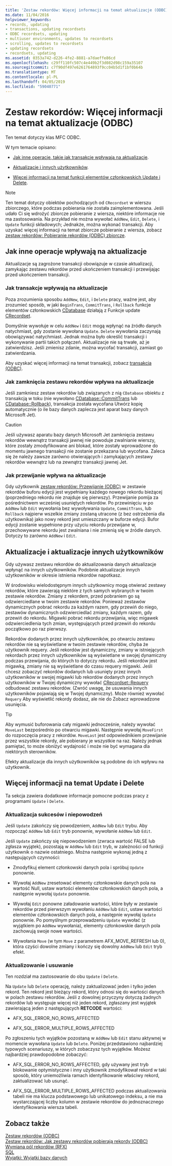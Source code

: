 ```yaml
---
title: 'Zestaw rekordów: Więcej informacji na temat aktualizacje (ODBC)'
ms.date: 11/04/2016
helpviewer_keywords:
- records, updating
- transactions, updating recordsets
- ODBC recordsets, updating
- multiuser environments, updates to recordsets
- scrolling, updates to recordsets
- updating recordsets
- recordsets, updating
ms.assetid: 0353a742-d226-4fe2-8881-a7daeffe86cd
ms.openlocfilehash: c29ff110fc507c4e449b2f3d082d98c159a35107
ms.sourcegitcommit: c7f90df497e6261764893f9cc04b5d1f1bf0b64b
ms.translationtype: MT
ms.contentlocale: pl-PL
ms.lasthandoff: 04/05/2019
ms.locfileid: "59040771"
---
```

# <a name="recordset-more-about-updates-odbc"></a>Zestaw rekordów: Więcej informacji na temat aktualizacje (ODBC)

Ten temat dotyczy klas MFC ODBC.

W tym temacie opisano:

- [Jak inne operacje, takie jak transakcje wpływają na aktualizacje](#_core_how_transactions_affect_updates).

- [Aktualizacje i innych użytkowników](#_core_your_updates_and_the_updates_of_other_users).

- [Więcej informacji na temat funkcji elementów członkowskich Update i Delete](#_core_more_about_update_and_delete).

> [!NOTE]
>  Ten temat dotyczy obiektów pochodzących od `CRecordset` w wierszu zbiorczego, które podczas pobierania nie została zaimplementowana. Jeśli udało Ci się wdrożyć zbiorcze pobieranie z wiersza, niektóre informacje nie ma zastosowania. Na przykład nie można wywołać `AddNew`, `Edit`, `Delete`, i `Update` funkcji składowych; Jednakże, można wykonać transakcji. Aby uzyskać więcej informacji na temat zbiorcze pobieranie z wiersza, zobacz [zestaw rekordów: Pobieranie rekordów (ODBC) zbiorcze](../../data/odbc/recordset-fetching-records-in-bulk-odbc.md).

##  <a name="_core_how_other_operations_affect_updates"></a> Jak inne operacje wpływają na aktualizacje

Aktualizacje są zagrożone transakcji obowiązuje w czasie aktualizacji, zamykając zestawu rekordów przed ukończeniem transakcji i przewijając przed ukończeniem transakcji.

###  <a name="_core_how_transactions_affect_updates"></a> Jak transakcje wpływają na aktualizacje

Poza zrozumienia sposobu `AddNew`, `Edit`, i `Delete` pracy, ważne jest, aby zrozumieć sposób, w jaki `BeginTrans`, `CommitTrans`, i `Rollback` funkcje elementów członkowskich [CDatabase](../../mfc/reference/cdatabase-class.md) działają z Funkcje update [CRecordset](../../mfc/reference/crecordset-class.md).

Domyślnie wywołuje w celu `AddNew` i `Edit` mogą wpłynąć na źródło danych natychmiast, gdy zostanie wywołana `Update`. `Delete` wywołania zaczynają obowiązywać natychmiast. Jednak można było określić transakcji i wykonywanie partii takich połączeń. Aktualizacje nie są trwałe, aż je zatwierdzisz. Jeśli zmienisz zdanie, można wycofać transakcji, zamiast go zatwierdzania.

Aby uzyskać więcej informacji na temat transakcji, zobacz [transakcja (ODBC)](../../data/odbc/transaction-odbc.md).

###  <a name="_core_how_closing_the_recordset_affects_updates"></a> Jak zamknięcia zestawu rekordów wpływa na aktualizacje

Jeśli zamkniesz zestaw rekordów lub związanych z nią `CDatabase` obiektu z transakcją w toku (nie wywołano [CDatabase::CommitTrans](../../mfc/reference/cdatabase-class.md#committrans) lub [CDatabase::Rollback](../../mfc/reference/cdatabase-class.md#rollback)), transakcja została wycofana Utwórz kopię automatycznie (o ile bazy danych zaplecza jest aparat bazy danych Microsoft Jet).

> [!CAUTION]
>  Jeśli używasz aparatu bazy danych Microsoft Jet zamknięcia zestawu rekordów wewnątrz transakcji jawnej nie powoduje zwalnianie wierszy, które zostały zmodyfikowane ani blokad, które zostały wprowadzone do momentu jawnego transakcji nie zostanie przekazana lub wycofana. Zaleca się że należy zawsze zarówno otwierających i zamykających zestawy rekordów wewnątrz lub na zewnątrz transakcji jawnej Jet.

###  <a name="_core_how_scrolling_affects_updates"></a> Jak przewijanie wpływa na aktualizacje

Gdy użytkownik [zestaw rekordów: Przewijanie (ODBC)](../../data/odbc/recordset-scrolling-odbc.md) w zestawie rekordów buforu edycji jest wypełniany każdego nowego rekordu bieżącej (poprzedniego rekordu nie znajduje się pierwszy). Przewijanie pomija za pośrednictwem wcześniej usuniętych rekordów. Po przewinięciu w po `AddNew` lub `Edit` wywołania bez wywoływania `Update`, `CommitTrans`, lub `Rollback` najpierw wszelkie zmiany zostaną utracone (z bez ostrzeżenia dla użytkownika) jako nowy rekord jest umieszczany w buforze edycji. Bufor edycji zostanie wypełnione przy użyciu rekordu przewijane w, przechowywane rekordu jest zwalniana i nie zmienią się w źródle danych. Dotyczy to zarówno `AddNew` i `Edit`.

##  <a name="_core_your_updates_and_the_updates_of_other_users"></a> Aktualizacje i aktualizacje innych użytkowników

Gdy używasz zestawu rekordów do aktualizowania danych aktualizacje wpłynąć na innych użytkowników. Podobnie aktualizacje innych użytkowników w okresie istnienia rekordów napotkasz.

W środowisku wielodostępnym innych użytkownicy mogą otwierać zestawy rekordów, które zawierają niektóre z tych samych wybranych w twoim zestawie rekordów. Zmiany z rekordem, przed pobraniem go są odzwierciedlane w twoim zestawie rekordów. Ponieważ zestawów dynamicznych pobrać rekordu za każdym razem, gdy przewiń do niego, zestawów dynamicznych odzwierciedlać zmiany, każdym razem, gdy przewiń do rekordu. Migawki pobrać rekordu przewijania, więc migawek odzwierciedlenia tych zmian, występujących przed przewiń do rekordu początkowo po raz pierwszy.

Rekordów dodanych przez innych użytkowników, po otwarciu zestawu rekordów nie są wyświetlane w twoim zestawie rekordów, chyba że użytkownik requery. Jeśli rekordów jest dynamiczny, zmiany w istniejących rekordach przez innych użytkowników są wyświetlane w swojej dynamiczny podczas przewijania, do których to dotyczy rekordu. Jeśli rekordów jest migawką, zmiany nie są wyświetlane do czasu requery migawki. Jeśli chcesz zobaczyć rekordów dodanych lub usunięty przez innych użytkowników w swojej migawki lub rekordów dodanych przez innych użytkowników w Twojej dynamiczny wywołać [CRecordset::Requery](../../mfc/reference/crecordset-class.md#requery) odbudować zestawu rekordów. (Zwróć uwagę, że usuwania innych użytkowników pojawiają się w Twojej dynamiczny). Może również wywołać `Requery` Aby wyświetlić rekordy dodasz, ale nie do Zobacz wprowadzone usunięcia.

> [!TIP]
>  Aby wymusić buforowania cały migawki jednocześnie, należy wywołać `MoveLast` bezpośrednio po otwarciu migawki. Następnie wywołaj `MoveFirst` do rozpoczęcia pracy z rekordów. `MoveLast` jest odpowiednikiem przewijanie przez wszystkie rekordy, ale pobierany je wszystkie na raz. Należy jednak pamiętać, to może obniżyć wydajność i może nie być wymagana dla niektórych sterowników.

Efekty aktualizacje dla innych użytkowników są podobne do ich wpływu na użytkownik.

##  <a name="_core_more_about_update_and_delete"></a> Więcej informacji na temat Update i Delete

Ta sekcja zawiera dodatkowe informacje pomocne podczas pracy z programami `Update` i `Delete`.

### <a name="update-success-and-failure"></a>Aktualizacja sukcesów i niepowodzeń

Jeśli `Update` zakończy się powodzeniem, `AddNew` lub `Edit` trybu. Aby rozpocząć `AddNew` lub `Edit` tryb ponownie, wywołanie `AddNew` lub `Edit`.

Jeśli `Update` zakończy się niepowodzeniem (zwraca wartość FALSE lub zgłasza wyjątek), pozostają w `AddNew` lub `Edit` tryb, w zależności od funkcji użytkownik o nazwie ostatniego. Można następnie wykonaj jedną z następujących czynności:

- Zmodyfikuj element członkowski danych pola i spróbuj `Update` ponownie.

- Wywołaj `AddNew` zresetować elementy członkowskie danych pola na wartość Null, ustaw wartości elementów członkowskich danych pola, a następnie wywołaj `Update` ponownie.

- Wywołaj `Edit` ponowne załadowanie wartości, które były w zestawie rekordów przed pierwszym wywołaniu `AddNew` lub `Edit`, ustaw wartości elementów członkowskich danych pola, a następnie wywołaj `Update` ponownie. Po pomyślnym przeprowadzeniu `Update` wywołać (z wyjątkiem po `AddNew` wywołania), elementy członkowskie danych pola zachowują swoje nowe wartości.

- Wywołania `Move` (w tym `Move` z parametrem AFX_MOVE_REFRESH lub 0), która czyści dowolne zmiany i kończy się dowolny `AddNew` lub `Edit` tryb efekt.

### <a name="update-and-delete"></a>Aktualizowanie i usuwanie

Ten rozdział ma zastosowanie do obu `Update` i `Delete`.

Na `Update` lub `Delete` operację, należy zaktualizować jeden i tylko jeden rekord. Ten rekord jest bieżący rekord, który odnosi się do wartości danych w polach zestawu rekordów. Jeśli z dowolnej przyczyny dotyczą żadnych rekordów lub występuje więcej niż jeden rekord, zgłaszany jest wyjątek zawierającą jeden z następujących **RETCODE** wartości:

- AFX_SQL_ERROR_NO_ROWS_AFFECTED

- AFX_SQL_ERROR_MULTIPLE_ROWS_AFFECTED

Po zgłoszeniu tych wyjątków pozostaną w `AddNew` lub `Edit` stanu aktywnej w momencie wywołana `Update` lub `Delete`. Poniżej przedstawiono najbardziej typowych scenariuszy, w których zobaczysz tych wyjątków. Możesz najbardziej prawdopodobne zobaczyć:

- AFX_SQL_ERROR_NO_ROWS_AFFECTED, gdy używany jest tryb blokowanie optymistyczne i inny użytkownik zmodyfikował rekord w taki sposób, który uniemożliwia ramach identyfikowanie właściwy rekord, zaktualizować lub usunąć.

- AFX_SQL_ERROR_MULTIPLE_ROWS_AFFECTED podczas aktualizowania tabeli nie ma klucza podstawowego lub unikatowego indeksu, a nie ma wystarczającej liczby kolumn w zestawie rekordów do jednoznacznego identyfikowania wiersza tabeli.

## <a name="see-also"></a>Zobacz także

[Zestaw rekordów (ODBC)](../../data/odbc/recordset-odbc.md)<br/>
[Zestaw rekordów: Jak zestawy rekordów pobierają rekordy (ODBC)](../../data/odbc/recordset-how-recordsets-select-records-odbc.md)<br/>
[Wymiana pól rekordów (RFX)](../../data/odbc/record-field-exchange-rfx.md)<br/>
[SQL](../../data/odbc/sql.md)<br/>
[Wyjątki: Wyjątki bazy danych](../../mfc/exceptions-database-exceptions.md)